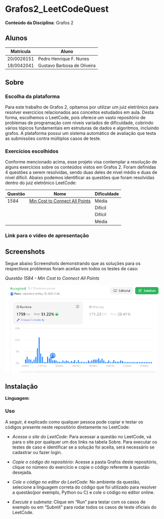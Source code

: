 # Grafos2_LeetCodeQuest

**Conteúdo da Disciplina**: Grafos 2 <br>

## Alunos
|Matrícula | Aluno |
| -- | -- |
| 20/0026151  |  Pedro Henrique F. Nunes |
| 18/0042041  |  Gustavo Barbosa de Oliveira |

## Sobre 
<!-- Descreva os objetivos do seu projeto e como ele funciona. -->

### Escolha da plataforma
Para este trabalho de Grafos 2, opitamos por utilizar um juiz eletrônico para resolver exercícios relacionados aos conceitos estudados em aula. Desta forma, escolhemos o LeetCode, pois oferece um vasto repositório de problemas de programação com níveis variados de dificuldade, cobrindo vários tópicos fundamentais em estruturas de dados e algoritmos, incluindo grafos. A plataforma possui um sistema automático de avaliação que testa as submissões contra múltiplos casos de teste. 

### Exercícios escolhidos

Conforme mencionado acima, esse projeto visa contemplar a resolução de alguns exercícios sobre os conteúdos vistos em Grafos 2. Foram definidas 4 questões a serem resolvidas, sendo duas deles de nível médio e duas de nível difícil. Abaixo podemos identificar as questões que foram resolvidas dentro do juiz eletrônico LeetCode:

| Questão | Nome                                                                                 | Dificuldade |
|---------|--------------------------------------------------------------------------------------|-------------|
|  1584   |  [Min Cost to Connect All Points](https://leetcode.com/problems/min-cost-to-connect-all-points/description/)        | Média       |
|     |         | Difícil       |
|     |        | Difícil       |
|     |        | Média      |

### Link para o vídeo de apresentação

## Screenshots

Segue abaixo Screenshots demonstrando que as soluções para os respectivos problemas foram aceitas em todos os testes de caso:

*Questão 1584 - Min Cost to Connect All Points*

![Questão 1584 - Min Cost to Connect All Points](Grafos2/Questao_1584/LC1584.png)

## Instalação 
**Linguagem**: 
<!-- Descreva os pré-requisitos para rodar o seu projeto e os comandos necessários -->

### Uso 
<!-- Explique como usar seu projeto caso haja algum passo a passo após o comando de execução. -->
A seguir, é explicado como qualquer pessoa pode copiar e testar os códigos presente neste repositório diretamente no LeetCode:

- *Acesse o site do LeetCode*:
Para acessar a questão no LeetCode, vá para o site por qualquer um dos links na tabela Sobre. Para executar os testes de caso e identificar se a solução foi aceita, será necessário se cadastrar ou fazer login.

- *Copie o código do repositório*:
Acesse a pasta Grafos deste repositório, clique no número do exercício e copie o código referente à questão desejada.

- *Cole o código no editor do LeetCode*:
No ambiente da questão, selecione a linguagem correta do código que foi utilizado para resolver a questão(por exemplo, Python ou C) e cole o código no editor online.

- *Execute e submeta*:
Clique em “Run” para testar com os casos de exemplo ou em “Submit” para rodar todos os casos de teste oficiais do LeetCode.
